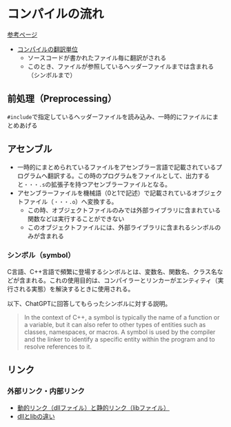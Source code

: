# コンパイルの流れ

[参考ページ](https://subscription.packtpub.com/book/programming/9781789801491/1/ch01lvl1sec03/the-c-compilation-model)

- [コンパイルの翻訳単位](https://learn.microsoft.com/ja-jp/cpp/cpp/program-and-linkage-cpp?view=msvc-170)
    - ソースコードが書かれたファイル毎に翻訳がされる
    - このとき、ファイルが参照しているヘッダーファイルまでは含まれる（シンボルまで）

## 前処理（Preprocessing）

`#include`で指定しているヘッダーファイルを読み込み、一時的にファイルにまとめあげる

## アセンブル

- 一時的にまとめられているファイルをアセンブラー言語で記載されているプログラムへ翻訳する。この時のプログラムをファイルとして、出力すると`・・・.s`の拡張子を持つアセンブラーファイルとなる。
- アセンブラーファイルを機械語（0と1で記述）で記載されているオブジェクトファイル（`・・・.o`）へ変換する。
    - この時、オブジェクトファイルのみでは外部ライブラリに含まれている関数などは実行することができない
    - このオブジェクトファイルには、外部ライブラリに含まれるシンボルのみが含まれる

### シンボル（symbol）

C言語、C++言語で頻繁に登場するシンボルとは、変数名、関数名、クラス名などが含まれる。これの使用目的は、コンパイラーとリンカーがエンティティ（実行される実態）を解決するときに使用される。

以下、ChatGPTに回答してもらったシンボルに対する説明。
> In the context of C++, a symbol is typically the name of a function or a variable, but it can also refer to other types of entities such as classes, namespaces, or macros. A symbol is used by the compiler and the linker to identify a specific entity within the program and to resolve references to it.

## リンク

### 外部リンク・内部リンク

- [動的リンク（dllファイル）と静的リンク（libファイル）](https://learn.microsoft.com/ja-jp/cpp/build/dlls-in-visual-cpp?view=msvc-170)
- [dllとlibの違い](https://akegure.com/difference-dll-lib/)